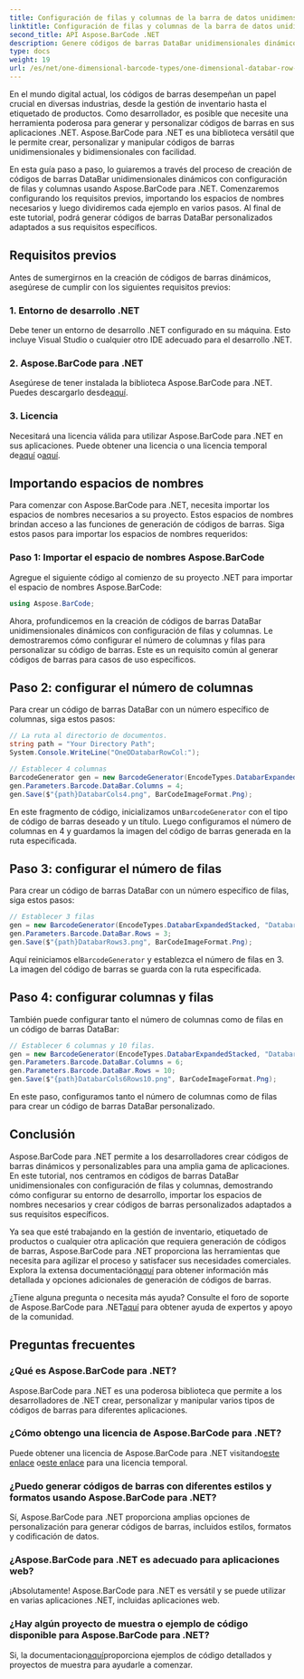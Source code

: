 ```yaml
---
title: Configuración de filas y columnas de la barra de datos unidimensional
linktitle: Configuración de filas y columnas de la barra de datos unidimensional
second_title: API Aspose.BarCode .NET
description: Genere códigos de barras DataBar unidimensionales dinámicos con configuración de filas y columnas en .NET usando Aspose.BarCode para .NET. ¡La personalización es fácil!
type: docs
weight: 19
url: /es/net/one-dimensional-barcode-types/one-dimensional-databar-row-column-configuration/
---
```


En el mundo digital actual, los códigos de barras desempeñan un papel crucial en diversas industrias, desde la gestión de inventario hasta el etiquetado de productos. Como desarrollador, es posible que necesite una herramienta poderosa para generar y personalizar códigos de barras en sus aplicaciones .NET. Aspose.BarCode para .NET es una biblioteca versátil que le permite crear, personalizar y manipular códigos de barras unidimensionales y bidimensionales con facilidad.

En esta guía paso a paso, lo guiaremos a través del proceso de creación de códigos de barras DataBar unidimensionales dinámicos con configuración de filas y columnas usando Aspose.BarCode para .NET. Comenzaremos configurando los requisitos previos, importando los espacios de nombres necesarios y luego dividiremos cada ejemplo en varios pasos. Al final de este tutorial, podrá generar códigos de barras DataBar personalizados adaptados a sus requisitos específicos.

## Requisitos previos

Antes de sumergirnos en la creación de códigos de barras dinámicos, asegúrese de cumplir con los siguientes requisitos previos:

### 1. Entorno de desarrollo .NET

Debe tener un entorno de desarrollo .NET configurado en su máquina. Esto incluye Visual Studio o cualquier otro IDE adecuado para el desarrollo .NET.

### 2. Aspose.BarCode para .NET

 Asegúrese de tener instalada la biblioteca Aspose.BarCode para .NET. Puedes descargarlo desde[aquí](https://releases.aspose.com/barcode/net/).

### 3. Licencia

 Necesitará una licencia válida para utilizar Aspose.BarCode para .NET en sus aplicaciones. Puede obtener una licencia o una licencia temporal de[aquí](https://purchase.aspose.com/buy) o[aquí](https://purchase.aspose.com/temporary-license/).

## Importando espacios de nombres

Para comenzar con Aspose.BarCode para .NET, necesita importar los espacios de nombres necesarios a su proyecto. Estos espacios de nombres brindan acceso a las funciones de generación de códigos de barras. Siga estos pasos para importar los espacios de nombres requeridos:

### Paso 1: Importar el espacio de nombres Aspose.BarCode

Agregue el siguiente código al comienzo de su proyecto .NET para importar el espacio de nombres Aspose.BarCode:

```csharp
using Aspose.BarCode;
```

Ahora, profundicemos en la creación de códigos de barras DataBar unidimensionales dinámicos con configuración de filas y columnas. Le demostraremos cómo configurar el número de columnas y filas para personalizar su código de barras. Este es un requisito común al generar códigos de barras para casos de uso específicos.

## Paso 2: configurar el número de columnas

Para crear un código de barras DataBar con un número específico de columnas, siga estos pasos:

```csharp
// La ruta al directorio de documentos.
string path = "Your Directory Path";
System.Console.WriteLine("OneDDatabarRowCol:");

// Establecer 4 columnas
BarcodeGenerator gen = new BarcodeGenerator(EncodeTypes.DatabarExpandedStacked, "Databar Expanded Stacked long");
gen.Parameters.Barcode.DataBar.Columns = 4;
gen.Save($"{path}DatabarCols4.png", BarCodeImageFormat.Png);
```

 En este fragmento de código, inicializamos un`BarcodeGenerator` con el tipo de código de barras deseado y un título. Luego configuramos el número de columnas en 4 y guardamos la imagen del código de barras generada en la ruta especificada.

## Paso 3: configurar el número de filas

Para crear un código de barras DataBar con un número específico de filas, siga estos pasos:

```csharp
// Establecer 3 filas
gen = new BarcodeGenerator(EncodeTypes.DatabarExpandedStacked, "Databar Expanded Stacked long");
gen.Parameters.Barcode.DataBar.Rows = 3;
gen.Save($"{path}DatabarRows3.png", BarCodeImageFormat.Png);
```

 Aquí reiniciamos el`BarcodeGenerator` y establezca el número de filas en 3. La imagen del código de barras se guarda con la ruta especificada.

## Paso 4: configurar columnas y filas

También puede configurar tanto el número de columnas como de filas en un código de barras DataBar:

```csharp
// Establecer 6 columnas y 10 filas.
gen = new BarcodeGenerator(EncodeTypes.DatabarExpandedStacked, "Databar Expanded Stacked long");
gen.Parameters.Barcode.DataBar.Columns = 6;
gen.Parameters.Barcode.DataBar.Rows = 10;
gen.Save($"{path}DatabarCols6Rows10.png", BarCodeImageFormat.Png);
```

En este paso, configuramos tanto el número de columnas como de filas para crear un código de barras DataBar personalizado.

## Conclusión

Aspose.BarCode para .NET permite a los desarrolladores crear códigos de barras dinámicos y personalizables para una amplia gama de aplicaciones. En este tutorial, nos centramos en códigos de barras DataBar unidimensionales con configuración de filas y columnas, demostrando cómo configurar su entorno de desarrollo, importar los espacios de nombres necesarios y crear códigos de barras personalizados adaptados a sus requisitos específicos.

 Ya sea que esté trabajando en la gestión de inventario, etiquetado de productos o cualquier otra aplicación que requiera generación de códigos de barras, Aspose.BarCode para .NET proporciona las herramientas que necesita para agilizar el proceso y satisfacer sus necesidades comerciales. Explora la extensa documentación[aquí](https://reference.aspose.com/barcode/net/) para obtener información más detallada y opciones adicionales de generación de códigos de barras.

¿Tiene alguna pregunta o necesita más ayuda? Consulte el foro de soporte de Aspose.BarCode para .NET[aquí](https://forum.aspose.com/c/barcode/13) para obtener ayuda de expertos y apoyo de la comunidad.

## Preguntas frecuentes

### ¿Qué es Aspose.BarCode para .NET?
Aspose.BarCode para .NET es una poderosa biblioteca que permite a los desarrolladores de .NET crear, personalizar y manipular varios tipos de códigos de barras para diferentes aplicaciones.

### ¿Cómo obtengo una licencia de Aspose.BarCode para .NET?
 Puede obtener una licencia de Aspose.BarCode para .NET visitando[este enlace](https://purchase.aspose.com/buy) o[este enlace](https://purchase.aspose.com/temporary-license/) para una licencia temporal.

### ¿Puedo generar códigos de barras con diferentes estilos y formatos usando Aspose.BarCode para .NET?
Sí, Aspose.BarCode para .NET proporciona amplias opciones de personalización para generar códigos de barras, incluidos estilos, formatos y codificación de datos.

### ¿Aspose.BarCode para .NET es adecuado para aplicaciones web?
¡Absolutamente! Aspose.BarCode para .NET es versátil y se puede utilizar en varias aplicaciones .NET, incluidas aplicaciones web.

### ¿Hay algún proyecto de muestra o ejemplo de código disponible para Aspose.BarCode para .NET?
 Si, la documentacion[aquí](https://reference.aspose.com/barcode/net/)proporciona ejemplos de código detallados y proyectos de muestra para ayudarle a comenzar.


